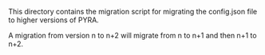 This directory contains the migration script for migrating
the config.json file to higher versions of PYRA.

A migration from version n to n+2 will migrate from n to n+1
and then n+1 to n+2.
